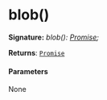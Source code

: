 # blob()





**Signature:** _blob(): [Promise](../../web-apis/class/promise.md)<Blob>;_

**Returns**: [`Promise`](../../web-apis/class/promise.md)<Blob>





#### Parameters
None


